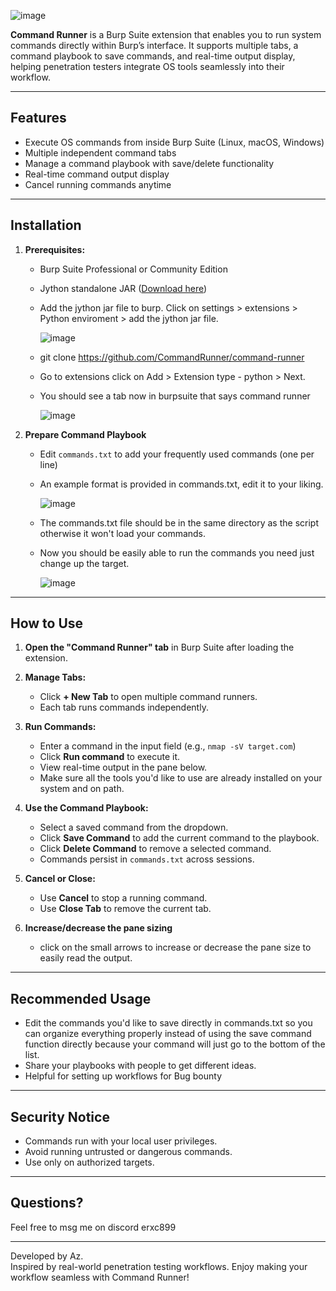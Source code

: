
![image](https://github.com/user-attachments/assets/530ae151-422d-4783-a974-362834a3871e)








**Command Runner** is a Burp Suite extension that enables you to run system commands directly within Burp’s interface. It supports multiple tabs, a command playbook to save commands, and real-time output display, helping penetration testers integrate OS tools seamlessly into their workflow.

---

## Features

- Execute OS commands from inside Burp Suite (Linux, macOS, Windows)
- Multiple independent command tabs
- Manage a command playbook with save/delete functionality
- Real-time command output display
- Cancel running commands anytime

---

## Installation

1. **Prerequisites:**
   - Burp Suite Professional or Community Edition
   - Jython standalone JAR ([Download here](https://www.jython.org/download))
   - Add the jython jar file to burp. Click on settings > extensions > Python enviroment > add the jython jar file.
     
     ![image](https://github.com/user-attachments/assets/556934aa-ccdf-4b32-bd07-cafa5bc318c9)

   - git clone https://github.com/CommandRunner/command-runner
   - Go to extensions click on Add > Extension type - python > Next.
   - You should see a tab now in burpsuite that says command runner
  
     ![image](https://github.com/user-attachments/assets/e6530413-3856-4a8a-8af4-c11b69449a27)


2. **Prepare Command Playbook**
   - Edit `commands.txt` to add your frequently used commands (one per line)
   - An example format is provided in commands.txt, edit it to your liking.

     ![image](https://github.com/user-attachments/assets/20966310-44fc-4d39-960d-4e2405f67c99)

   - The commands.txt file should be in the same directory as the script otherwise it won't load your commands.
   - Now you should be easily able to run the commands you need just change up the target.
     
     ![image](https://github.com/user-attachments/assets/c36ce7ff-19cf-4491-960c-60b081cf3b76)


---

## How to Use

1. **Open the "Command Runner" tab** in Burp Suite after loading the extension.

2. **Manage Tabs:**
   - Click **+ New Tab** to open multiple command runners.
   - Each tab runs commands independently.

3. **Run Commands:**
   - Enter a command in the input field (e.g., `nmap -sV target.com`)
   - Click **Run command** to execute it.
   - View real-time output in the pane below.
   - Make sure all the tools you'd like to use are already installed on your system and on path.

4. **Use the Command Playbook:**
   - Select a saved command from the dropdown.
   - Click **Save Command** to add the current command to the playbook.
   - Click **Delete Command** to remove a selected command.
   - Commands persist in `commands.txt` across sessions.

5. **Cancel or Close:**
   - Use **Cancel** to stop a running command.
   - Use **Close Tab** to remove the current tab.

6. **Increase/decrease the pane sizing**
   - click on the small arrows to increase or decrease the pane size to easily read the output.

---

## Recommended Usage

- Edit the commands you'd like to save directly in commands.txt so you can organize everything properly instead of using the save command function directly because your command will just go to the bottom of the list.
- Share your playbooks with people to get different ideas.
- Helpful for setting up workflows for Bug bounty


---

## Security Notice

- Commands run with your local user privileges.
- Avoid running untrusted or dangerous commands.
- Use only on authorized targets.

---
## Questions?

Feel free to msg me on discord erxc899

---

Developed by Az.  
Inspired by real-world penetration testing workflows.
Enjoy making your workflow seamless with Command Runner!

